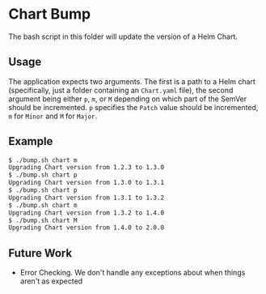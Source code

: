 # Chart Bump

The bash script in this folder will update the version of a Helm Chart.

## Usage

The application expects two arguments. The first is a path to a Helm chart (specifically, just a folder containing an `Chart.yaml` file), the second argument being
either `p`, `m`, or `M` depending on which part of the SemVer should be incremented. `p` specifies the `Patch` value should be incremented, `m` for `Minor` and `M` for `Major`.

## Example

```bash
$ ./bump.sh chart m
Upgrading Chart version from 1.2.3 to 1.3.0
$ ./bump.sh chart p
Upgrading Chart version from 1.3.0 to 1.3.1
$ ./bump.sh chart p
Upgrading Chart version from 1.3.1 to 1.3.2
$ ./bump.sh chart m
Upgrading Chart version from 1.3.2 to 1.4.0
$ ./bump.sh chart M
Upgrading Chart version from 1.4.0 to 2.0.0
```

## Future Work

- Error Checking. We don't handle any exceptions about when things aren't as expected
